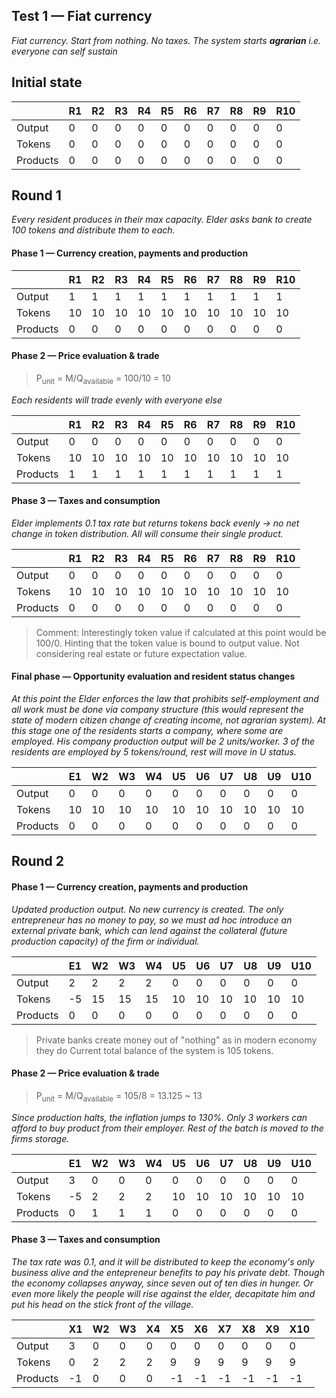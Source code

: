 ## Test 1 — Fiat currency

*Fiat currency. Start from nothing. No taxes. The system starts **agrarian** i.e. everyone can self sustain*

## Initial state

|       | R1 | R2 | R3 | R4 | R5 | R6 | R7 | R8 | R9 | R10 |
|-------|----|----|----|----|----|----|----|----|----|-----|
| Output | 0 | 0 | 0 | 0 | 0 | 0 | 0 | 0 | 0 | 0 |
| Tokens | 0 | 0 | 0 | 0 | 0 | 0 | 0 | 0 | 0 | 0 |
| Products | 0 | 0 | 0 | 0 | 0 | 0 | 0 | 0 | 0 | 0 |

## Round 1

*Every resident produces in their max capacity. Elder asks bank to create 100 tokens and distribute them to each.*

#### Phase 1 — Currency creation, payments and production

|       | R1 | R2 | R3 | R4 | R5 | R6 | R7 | R8 | R9 | R10 |
|-------|----|----|----|----|----|----|----|----|----|-----|
| Output | 1 | 1 | 1 | 1 | 1 | 1 | 1 | 1 | 1 | 1 |
| Tokens | 10 | 10 | 10 | 10 | 10 | 10 | 10 | 10 | 10 | 10 |
| Products | 0 | 0 | 0 | 0 | 0 | 0 | 0 | 0 | 0 | 0 |

#### Phase 2 — Price evaluation & trade

 > P<sub>unit</sub> = M/Q<sub>available</sub> = 100/10 = 10

 *Each residents will trade evenly with everyone else*

|       | R1 | R2 | R3 | R4 | R5 | R6 | R7 | R8 | R9 | R10 |
|-------|----|----|----|----|----|----|----|----|----|-----|
| Output | 0 | 0 | 0 | 0 | 0 | 0 | 0 | 0 | 0 | 0 |
| Tokens | 10 | 10 | 10 | 10 | 10 | 10 | 10 | 10 | 10 | 10 |
| Products | 1 | 1 | 1 | 1 | 1 | 1 | 1 | 1 | 1 | 1 |

#### Phase 3 — Taxes and consumption

*Elder implements 0.1 tax rate but returns tokens back evenly -> no net change in token distribution. All will consume their single product.*

|       | R1 | R2 | R3 | R4 | R5 | R6 | R7 | R8 | R9 | R10 |
|-------|----|----|----|----|----|----|----|----|----|-----|
| Output | 0 | 0 | 0 | 0 | 0 | 0 | 0 | 0 | 0 | 0 |
| Tokens | 10 | 10 | 10 | 10 | 10 | 10 | 10 | 10 | 10 | 10 |
| Products | 0 | 0 | 0 | 0 | 0 | 0 | 0 | 0 | 0 | 0 |

> Comment: Interestingly token value if calculated at this point would be 100/0. Hinting that the token value is bound to output value. Not considering real estate or future expectation value.

#### Final phase — Opportunity evaluation and resident status changes

*At this point the Elder enforces the law that prohibits self-employment and all work must be done via company structure (this would represent the state of modern citizen change of creating income, not agrarian system). At this stage one of the residents starts a company, where some are employed. His company production output will be 2 units/worker. 3 of the residents are employed by 5 tokens/round, rest will move in U status.*

|       | E1 | W2 | W3 | W4 | U5 | U6 | U7 | U8 | U9 | U10 |
|-------|----|----|----|----|----|----|----|----|----|-----|
| Output | 0 | 0 | 0 | 0 | 0 | 0 | 0 | 0 | 0 | 0 |
| Tokens | 10 | 10 | 10 | 10 | 10 | 10 | 10 | 10 | 10 | 10 |
| Products | 0 | 0 | 0 | 0 | 0 | 0 | 0 | 0 | 0 | 0 |


## Round 2

#### Phase 1 — Currency creation, payments and production

*Updated production output. No new currency is created. The only entrepreneur has no money to pay, so we must ad hoc introduce an external private bank, which can lend against the collateral (future production capacity) of the firm or individual.*

|       | E1 | W2 | W3 | W4 | U5 | U6 | U7 | U8 | U9 | U10 |
|-------|----|----|----|----|----|----|----|----|----|-----|
| Output | 2 | 2 | 2 | 2 | 0 | 0 | 0 | 0 | 0 | 0 |
| Tokens | -5 | 15 | 15 | 15 | 10 | 10 | 10 | 10 | 10 | 10 |
| Products | 0 | 0 | 0 | 0 | 0 | 0 | 0 | 0 | 0 | 0 |

> Private banks create money out of "nothing" as in modern economy they do Current total balance of the system is 105 tokens.

#### Phase 2 — Price evaluation & trade

 > P<sub>unit</sub> = M/Q<sub>available</sub> = 105/8 = 13.125 ~ 13

 *Since production halts, the inflation jumps to 130%. Only 3 workers can afford to buy product from their employer. Rest of the batch is moved to the firms storage.*

|       | E1 | W2 | W3 | W4 | U5 | U6 | U7 | U8 | U9 | U10 |
|-------|----|----|----|----|----|----|----|----|----|-----|
| Output | 3 | 0 | 0 | 0 | 0 | 0 | 0 | 0 | 0 | 0 |
| Tokens | -5 | 2 | 2 | 2 | 10 | 10 | 10 | 10 | 10 | 10 |
| Products | 0 | 1 | 1 | 1 | 0 | 0 | 0 | 0 | 0 | 0 |

#### Phase 3 — Taxes and consumption

*The tax rate was 0.1, and it will be distributed to keep the economy's only business alive and the entepreneur benefits to pay his private debt. Though the economy collapses anyway, since seven out of ten dies in hunger. Or even more likely the people will rise against the elder, decapitate him and put his head on the stick front of the village.*

|       | X1 | W2 | W3 | X4 | X5 | X6 | X7 | X8 | X9 | X10 |
|-------|----|----|----|----|----|----|----|----|----|-----|
| Output | 3 | 0 | 0 | 0 | 0 | 0 | 0 | 0 | 0 | 0 |
| Tokens | 0 | 2 | 2 | 2 | 9 | 9 | 9 | 9 | 9 | 9 |
| Products |-1 | 0 | 0 | 0 |-1 |-1 |-1 |-1 |-1 |-1 |